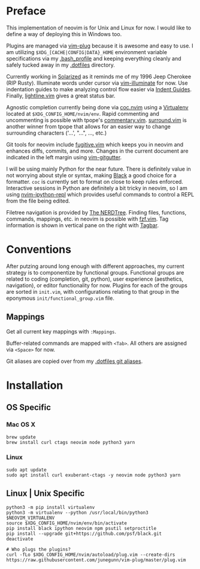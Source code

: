 # Preface

This implementation of neovim is for Unix and Linux for now. I would like to define a way of deploying this in Windows too.

Plugins are managed via [vim-plug](https://github.com/junegunn/vim-plug) because it is awesome and easy to use. I am utilizing `$XDG_[CACHE|CONFIG|DATA}_HOME` environment variable specifications via my [.bash_profile](https://github.com/MisterGrinvalds/.bash_profile) and keeping everything cleanly and safely tucked away in my [.dotfiles](https://github.com/MisterGrinvalds/.dotfiles) directory.

Currently working in [Solarized](https://github.com/altercation/vim-colors-solarized) as it reminds me of my 1996 Jeep Cherokee (RIP Rusty). Illuminate words under cursor via [vim-illuminate](https://github.com/RRethy/vim-illuminate) for now. Use indentation guides to make analyzing control flow easier via [Indent Guides](https://github.com/nathanaelkane/vim-indent-guides). Finally, [lightline.vim](https://github.com/itchyny/lightline.vim) gives a great status bar.

Agnostic completion currently being done via [coc.nvim](https://github.com/neoclide/coc.nvim) using a [Virtualenv](https://virtualenv.pypa.io/en/latest/) located at `$XDG_CONFIG_HOME/nvim/env`. Rapid commenting and uncommenting is possible with tpope's [commentary.vim](https://github.com/tpope/vim-commentary). [surround.vim](https://github.com/tpope/vim-surround) is another winner from tpope that allows for an easier way to change surrounding characters ('...', "...", <exmpl>...</exmpl>, etc.)

Git tools for neovim include [fugitive.vim](https://github.com/tpope/vim-fugitive) which keeps you in neovim and enhances diffs, commits, and more. Changes in the current document are indicated in the left margin using [vim-gitgutter](https://github.com/airblade/vim-gitgutter).

I will be using mainly Python for the near future. There is definitely value in not worrying about style or syntax, making [Black](https://github.com/psf/black) a good choice for a formatter. `coc` is currently set to format on close to keep rules enforced. Interactive sessions in Python are definitely a bit tricky in neovim, so I am using [nvim-ipython-repl](https://github.com/shea-parkes/nvim-ipython-repl) which provides useful commands to control a REPL from the file being edited.

Filetree navigation is provided by [The NERDTree](https://github.com/preservim/nerdtree). Finding files, functions, commands, mappings, etc. in neovim is possible with [fzf.vim](https://github.com/junegunn/fzf.vim). Tag information is shown in vertical pane on the right with [Tagbar](https://github.com/majutsushi/tagbar).

# Conventions

After putzing around long enough with different approaches, my current strategy is to componentize by functional groups. Functional groups are related to coding (completion, git, python), user experience (aesthetics, navigation), or editor functionality for now. Plugins for each of the groups are sorted in `init.vim`, with configurations relating to that group in the eponymous `init/functional_group.vim` file. 

## Mappings

Get all current key mappings with `:Mappings`.

Buffer-related commands are mapped with `<Tab>`. All others are assigned via `<Space>` for now. 

Git aliases are copied over from my [.dotfiles git aliases](https://github.com/MisterGrinvalds/.dotfiles/blob/master/git/config.d/alias.md).


# Installation

## OS Specific

### Mac OS X
```
brew update
brew install curl ctags neovim node python3 yarn
```

### Linux
```
sudo apt update
sudo apt install curl exuberant-ctags -y neovim node python3 yarn
```

## Linux | Unix Specific
```
python3 -m pip install virtualenv
python3 -m virtualenv --python /usr/local/bin/python3 $NEOVIM_VIRTUALENV
source $XDG_CONFIG_HOME/nvim/env/bin/activate
pip install black ipython neovim npm psutil setproctitle
pip install --upgrade git+https://github.com/psf/black.git
deactivate

# Who plugs the plugins?
curl -fLo $XDG_CONFIG_HOME/nvim/autoload/plug.vim --create-dirs https://raw.githubusercontent.com/junegunn/vim-plug/master/plug.vim
```
 
